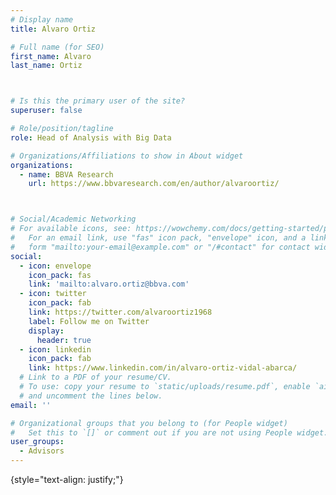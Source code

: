 ```yaml
---
# Display name
title: Alvaro Ortiz

# Full name (for SEO)
first_name: Alvaro
last_name: Ortiz



# Is this the primary user of the site?
superuser: false

# Role/position/tagline
role: Head of Analysis with Big Data

# Organizations/Affiliations to show in About widget
organizations:
  - name: BBVA Research
    url: https://www.bbvaresearch.com/en/author/alvaroortiz/



# Social/Academic Networking
# For available icons, see: https://wowchemy.com/docs/getting-started/page-builder/#icons
#   For an email link, use "fas" icon pack, "envelope" icon, and a link in the
#   form "mailto:your-email@example.com" or "/#contact" for contact widget.
social:
  - icon: envelope
    icon_pack: fas
    link: 'mailto:alvaro.ortiz@bbva.com'
  - icon: twitter
    icon_pack: fab
    link: https://twitter.com/alvaroortiz1968
    label: Follow me on Twitter
    display:
      header: true
  - icon: linkedin
    icon_pack: fab
    link: https://www.linkedin.com/in/alvaro-ortiz-vidal-abarca/
  # Link to a PDF of your resume/CV.
  # To use: copy your resume to `static/uploads/resume.pdf`, enable `ai` icons in `params.yaml`,
  # and uncomment the lines below.
email: ''

# Organizational groups that you belong to (for People widget)
#   Set this to `[]` or comment out if you are not using People widget.
user_groups:
  - Advisors
---
```

{style="text-align: justify;"}
